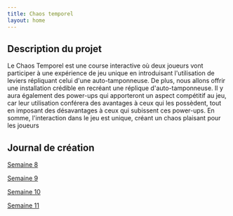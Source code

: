 ```yaml
---
title: Chaos temporel
layout: home
---
```


## Description du projet

Le Chaos Temporel est une course interactive où deux joueurs vont participer à une expérience de jeu unique en introduisant l'utilisation de leviers répliquant celui d'une auto-tamponneuse. De plus, nous allons offrir une installation crédible en recréant une réplique d'auto-tamponneuse. Il y aura également des power-ups qui apporteront un aspect compétitif au jeu, car leur utilisation conférera des avantages à ceux qui les possèdent, tout en imposant des désavantages à ceux qui subissent ces power-ups. En somme, l'interaction dans le jeu est unique, créant un chaos plaisant pour les joueurs

## Journal de création

[Semaine 8](journaux/semaine8.md)

[Semaine 9](journaux/semaine9.md)

[Semaine 10](journaux/semaine10.md)

[Semaine 11](journaux/semaine11.md)